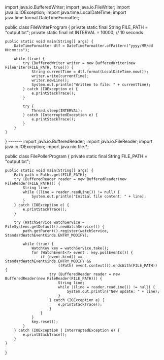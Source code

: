 import java.io.BufferedWriter;
import java.io.FileWriter;
import java.io.IOException;
import java.time.LocalDateTime;
import java.time.format.DateTimeFormatter;

public class FileWriterProgram {
    private static final String FILE_PATH = "output.txt";
    private static final int INTERVAL = 10000; // 10 seconds

    public static void main(String[] args) {
        DateTimeFormatter dtf = DateTimeFormatter.ofPattern("yyyy/MM/dd HH:mm:ss");
        
        while (true) {
            try (BufferedWriter writer = new BufferedWriter(new FileWriter(FILE_PATH, true))) {
                String currentTime = dtf.format(LocalDateTime.now());
                writer.write(currentTime);
                writer.newLine();
                System.out.println("Written to file: " + currentTime);
            } catch (IOException e) {
                e.printStackTrace();
            }
            
            try {
                Thread.sleep(INTERVAL);
            } catch (InterruptedException e) {
                e.printStackTrace();
            }
        }
    }
}
_----_---
import java.io.BufferedReader;
import java.io.FileReader;
import java.io.IOException;
import java.nio.file.*;

public class FilePollerProgram {
    private static final String FILE_PATH = "output.txt";

    public static void main(String[] args) {
        Path path = Paths.get(FILE_PATH);
        try (BufferedReader reader = new BufferedReader(new FileReader(FILE_PATH))) {
            String line;
            while ((line = reader.readLine()) != null) {
                System.out.println("Initial file content: " + line);
            }
        } catch (IOException e) {
            e.printStackTrace();
        }

        try (WatchService watchService = FileSystems.getDefault().newWatchService()) {
            path.getParent().register(watchService, StandardWatchEventKinds.ENTRY_MODIFY);

            while (true) {
                WatchKey key = watchService.take();
                for (WatchEvent<?> event : key.pollEvents()) {
                    if (event.kind() == StandardWatchEventKinds.ENTRY_MODIFY &&
                            ((Path) event.context()).endsWith(FILE_PATH)) {
                        try (BufferedReader reader = new BufferedReader(new FileReader(FILE_PATH))) {
                            String line;
                            while ((line = reader.readLine()) != null) {
                                System.out.println("New update: " + line);
                            }
                        } catch (IOException e) {
                            e.printStackTrace();
                        }
                    }
                }
                key.reset();
            }
        } catch (IOException | InterruptedException e) {
            e.printStackTrace();
        }
    }
}
